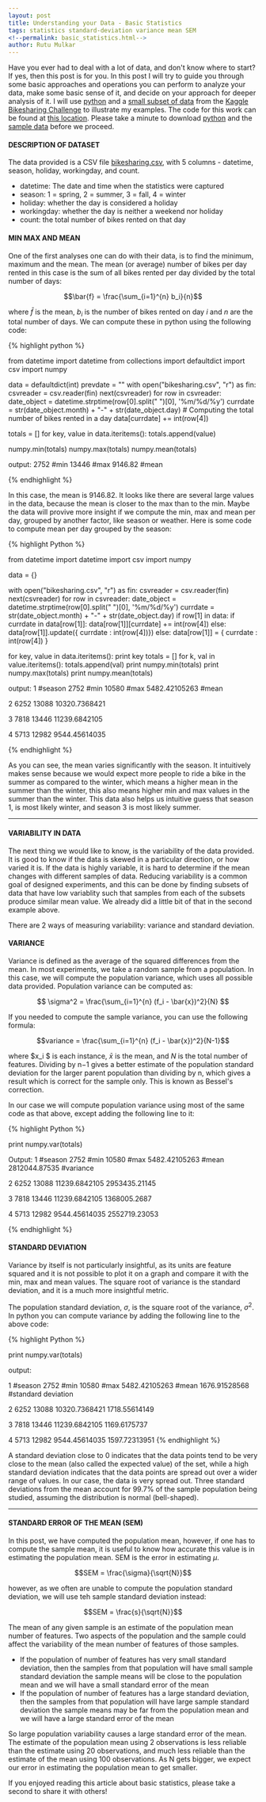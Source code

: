 ```yaml
---
layout: post
title: Understanding your Data - Basic Statistics
tags: statistics standard-deviation variance mean SEM
<!--permalink: basic_statistics.html-->
author: Rutu Mulkar
---
```



Have you ever had to deal with a lot of data, and don't know where to start? If yes, then this post is for you. In this post I will try to guide you through some basic approaches and operations you can perform to analyze your data, make some basic sense of it, and decide on your approach for deeper analysis of it. I will use [python](https://www.python.org/downloads/) and a [small subset of  data](https://raw.githubusercontent.com/rutum/basic-statistics/master/bikesharing.csv) from the [Kaggle Bikesharing Challenge](https://www.kaggle.com/c/bike-sharing-demand) to illustrate my examples. The code for this work can be found at [this location](https://github.com/rutum/basic-statistics). Please take a minute to download [python](https://www.python.org/downloads/) and the [sample data](https://raw.githubusercontent.com/rutum/basic-statistics/master/bikesharing.csv) before we proceed.

<!--more-->

#### DESCRIPTION OF DATASET

The data provided is a CSV file [bikesharing.csv](https://raw.githubusercontent.com/rutum/basic-statistics/master/bikesharing.csv), with 5 columns - datetime, season, holiday, workingday, and count.

- datetime: The date and time when the statistics were captured
- season: 1 = spring, 2 = summer, 3 = fall, 4 = winter
- holiday: whether the day is considered a holiday
- workingday: whether the day is neither a weekend nor holiday
- count: the total number of bikes rented on that day

#### MIN MAX AND MEAN

One of the first analyses one can do with their data, is to find the minimum,  maximum and the mean. The mean (or average) number of bikes per day rented in this case is the sum of all bikes rented per day divided by the total number of days:

$$\bar{f} = \frac{\sum_{i=1}^{n} b_i}{n}$$

where $\bar{f}$ is the mean, $b_i$ is the number of bikes rented on day $i$ and $n$ are the total number of days. We can compute these in python using the following code:

{% highlight python %}

from datetime import datetime
from collections import defaultdict
import csv
import numpy

data = defaultdict(int)
prevdate = ""
with open("bikesharing.csv", "r") as fin:
    csvreader = csv.reader(fin)
    next(csvreader)
    for row in csvreader:
        date_object = datetime.strptime(row[0].split(" ")[0], '%m/%d/%y')
        currdate = str(date_object.month) + "-" + str(date_object.day)
        # Computing the total number of bikes rented in a day
        data[currdate] += int(row[4])

totals = []
for key, value in data.iteritems():
    totals.append(value)

numpy.min(totals)
numpy.max(totals)
numpy.mean(totals)

output:
2752 #min
13446 #max
9146.82 #mean

{% endhighlight %}

In this case, the mean is 9146.82. It looks like there are several large values in the data, because the mean is closer to the max than to the min. Maybe the data will provive more insight if we compute the min, max and mean per day, grouped by another factor, like season or weather. Here is some code to compute mean per day grouped by the season:

{% highlight Python %}

from datetime import datetime
import csv
import numpy

data = {}

with open("bikesharing.csv", "r") as fin:
    csvreader = csv.reader(fin)
    next(csvreader)
    for row in csvreader:
        date_object = datetime.strptime(row[0].split(" ")[0], '%m/%d/%y')
        currdate = str(date_object.month) + "-" + str(date_object.day)
        if row[1] in data:
            if currdate in data[row[1]]:
                data[row[1]][currdate] += int(row[4])
            else:
                data[row[1]].update({ currdate : int(row[4])})
        else:
            data[row[1]] = { currdate : int(row[4]) }


for key, value in data.iteritems():
    print key
    totals = []
    for k, val in value.iteritems():
        totals.append(val)
    print numpy.min(totals)
    print numpy.max(totals)
    print numpy.mean(totals)


output:
1 #season
2752 #min
10580 #max
5482.42105263 #mean

2
6252
13088
10320.7368421

3
7818
13446
11239.6842105

4
5713
12982
9544.45614035

{% endhighlight %}

As you can see, the mean varies significantly with the season. It intuitively makes sense because we would expect more people to ride a bike in the summer as compared to the winter, which means a higher mean in the summer than the winter, this also means higher min and max values in the summer than the winter. This data also helps us intuitive guess that season 1, is most likely winter, and season 3 is most likely summer.

---

#### VARIABILITY IN DATA

The next thing we would like to know, is the variability of the data provided. It is good to know if the data is skewed in a particular direction, or how varied it is. If the data is highly variable, it is hard to determine if the mean changes with different samples of data. Reducing variability is a common goal of designed experiments, and this can be done by finding subsets of data that have low variablity such that samples from each of the subsets produce similar mean value. We already did a little bit of that in the second example above.

There are 2 ways of measuring variability: variance and standard deviation.

#### VARIANCE

Variance is defined as the average of the squared differences from the mean. In most experiments, we take a random sample from a population. In this case, we will compute the population variance, which uses all possible data provided. Population variance can be computed as:

$$ \sigma^2 = \frac{\sum_{i=1}^{n} (f_i - \bar{x})^2}{N} $$

If you needed to compute the sample variance, you can use the following formula:

$$variance = \frac{\sum_{i=1}^{n} (f_i - \bar{x})^2}{N-1}$$

where $x_i $ is each instance, $\bar{x}$ is the mean, and $N$ is the total number of features. Dividing by n−1 gives a better estimate of the population standard deviation for the larger parent population than dividing by n, which gives a result which is correct for the sample only. This is known as Bessel's correction.

In our case we will compute population variance using most of the same code as that above, except adding the following line to it:

{% highlight Python %}

print numpy.var(totals)

Output:
1 #season
2752 #min
10580 #max
5482.42105263 #mean
2812044.87535 #variance

2
6252
13088
11239.6842105
2953435.21145

3
7818
13446
11239.6842105
1368005.2687

4
5713
12982
9544.45614035
2552719.23053

{% endhighlight %}

#### STANDARD DEVIATION

Variance by itself is not particularly insightful, as its units are feature squared and it is not possible to plot it on a graph and compare it with the min, max and mean values. The square root of variance is the standard deviation, and it is a much more insightful metric.

The population standard deviation, $\sigma$, is the square root of the variance, $\sigma^2$. In python you can compute variance by adding the following line to the above code:

{% highlight Python %}

print numpy.var(totals)

output:

1 #season
2752 #min
10580 #max
5482.42105263 #mean
1676.91528568 #standard deviation

2
6252
13088
10320.7368421
1718.55614149

3
7818
13446
11239.6842105
1169.6175737

4
5713
12982
9544.45614035
1597.72313951
{% endhighlight %}

A standard deviation close to 0 indicates that the data points tend to be very close to the mean (also called the expected value) of the set, while a high standard deviation indicates that the data points are spread out over a wider range of values. In our case, the data is very spread out. Three standard deviations from the mean account for 99.7% of the sample population being studied, assuming the distribution is normal (bell-shaped).

---

#### STANDARD ERROR OF THE MEAN (SEM)

In this post, we have computed the population mean, however, if one has to compute the sample mean, it is useful to know how accurate this value is in estimating the population mean. SEM is the error in estimating $\mu$.

$$SEM = \frac{\sigma}{\sqrt{N}}$$

however, as we often are unable to compute the population standard deviation, we will use teh sample standard deviation instead:

$$SEM = \frac{s}{\sqrt{N}}$$

The mean of any given sample is an estimate of the population mean number of features. Two aspects of the population and the sample could affect the variability of the mean number of features of those samples.

- If the population of number of features has very small standard deviation, then the samples from that population will have small sample standard deviation the sample means will be close to the population mean and we will have a small standard error of the mean
- If the population of number of features has a large standard deviation, then the samples from that population will have large sample standard deviation the sample means may be far from the population mean and we will have a large standard error of the mean

So large population variability causes a large standard error of the mean. The estimate of the population mean using 2 observations is less reliable than the estimate using 20 observations, and much less reliable than the estimate of the mean using 100 observations. As N gets bigger, we expect our error in estimating the population mean to get smaller.

If you enjoyed reading this article about basic statistics, please take a second to share it with others!